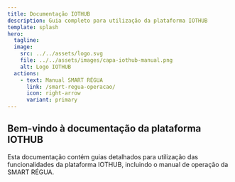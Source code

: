 ```yaml
---
title: Documentação IOTHUB
description: Guia completo para utilização da plataforma IOTHUB
template: splash
hero:
  tagline:  
  image:
    src: ../../assets/logo.svg
    file: ../../assets/images/capa-iothub-manual.png
    alt: Logo IOTHUB
  actions:
    - text: Manual SMART RÉGUA
      link: /smart-regua-operacao/
      icon: right-arrow
      variant: primary
---
```


## Bem-vindo à documentação da plataforma IOTHUB

Esta documentação contém guias detalhados para utilização das funcionalidades da plataforma IOTHUB, incluindo o manual de operação da SMART RÉGUA.